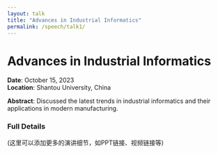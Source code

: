 ```yaml
---
layout: talk
title: "Advances in Industrial Informatics"
permalink: /speech/talk1/
---
```


# Advances in Industrial Informatics

**Date**: October 15, 2023  
**Location**: Shantou University, China  

**Abstract**: Discussed the latest trends in industrial informatics and their applications in modern manufacturing.

### Full Details
(这里可以添加更多的演讲细节，如PPT链接、视频链接等)

